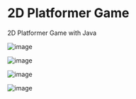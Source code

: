 # 2D Platformer Game
2D Platformer Game with Java

![image](https://github.com/yusufsamur/PlatformerGame/assets/114696409/b02ed611-d5af-43c0-a17c-9d27281397f7)


![image](https://github.com/yusufsamur/PlatformerGame/assets/114696409/5b6a062f-3ce4-4c10-bf21-fbe5c30a215f)


![image](https://github.com/yusufsamur/PlatformerGame/assets/114696409/54365cfb-c7d6-4b9c-9c23-237edca50f4b)


![image](https://github.com/yusufsamur/PlatformerGame/assets/114696409/5a9a3f9a-4c21-440f-9441-528f2301e0c1)
